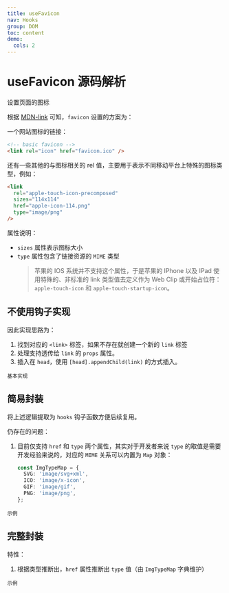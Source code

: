 ```yaml
---
title: useFavicon
nav: Hooks
group: DOM
toc: content
demo:
  cols: 2
---
```


# useFavicon 源码解析

设置页面的图标

根据 [MDN-link](https://developer.mozilla.org/zh-CN/docs/Web/HTML/Element/link) 可知，`favicon` 设置的方案为：

一个网站图标的链接：

```html
<!-- basic favicon -->
<link rel="icon" href="favicon.ico" />
```

还有一些其他的与图标相关的 rel 值，主要用于表示不同移动平台上特殊的图标类型，例如：

```html
<link
  rel="apple-touch-icon-precomposed"
  sizes="114x114"
  href="apple-icon-114.png"
  type="image/png"
/>
```

属性说明：

- `sizes` 属性表示图标大小
- `type` 属性包含了链接资源的 `MIME` 类型
  > 苹果的 IOS 系统并不支持这个属性，于是苹果的 IPhone 以及 IPad 使用特殊的、非标准的 link 类型值去定义作为 Web Clip 或开始占位符：`apple-touch-icon` 和 `apple-touch-startup-icon`。

## 不使用钩子实现

因此实现思路为：

1. 找到对应的 `<link>` 标签，如果不存在就创建一个新的 `link` 标签
2. 处理支持透传给 `link` 的 `props` 属性。
3. 插入在 `head`，使用 `[head].appendChild(link)` 的方式插入。

<code src="./demo/demo1.tsx" >基本实现</code>

## 简易封装

将上述逻辑提取为 `hooks` 钩子函数方便后续复用。

仍存在的问题：

1. 目前仅支持 `href` 和 `type` 两个属性，其实对于开发者来说 `type` 的取值是需要开发经验来说的，对应的 `MIME` 关系可以内置为 `Map` 对象：

   ```ts
   const ImgTypeMap = {
     SVG: 'image/svg+xml',
     ICO: 'image/x-icon',
     GIF: 'image/gif',
     PNG: 'image/png',
   };
   ```

<code src="./demo/demo2.tsx">示例</code>

## 完整封装

特性：

1. 根据类型推断出，`href` 属性推断出 `type` 值（由 `ImgTypeMap` 字典维护）

<code src="./demo/demo3.tsx">示例</code>
